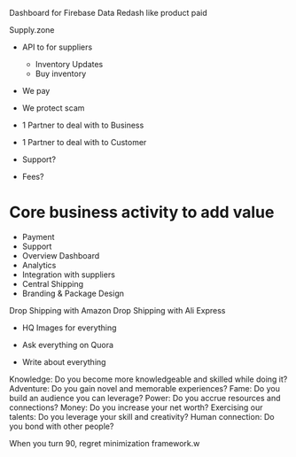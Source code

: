 Dashboard for Firebase Data
Redash like product paid

Supply.zone
- API to for suppliers
  - Inventory Updates
  - Buy inventory

- We pay
- We protect scam
- 1 Partner to deal with to Business
- 1 Partner to deal with to Customer
- Support?
- Fees?

# Core business activity to add value

- Payment
- Support
- Overview Dashboard
- Analytics
- Integration with suppliers
- Central Shipping
- Branding & Package Design

Drop Shipping with Amazon
Drop Shipping with Ali Express

- HQ Images for everything

- Ask everything on Quora
- Write about everything

Knowledge: Do you become more knowledgeable and skilled while doing it?
Adventure: Do you gain novel and memorable experiences?
Fame: Do you build an audience you can leverage?
Power: Do you accrue resources and connections?
Money: Do you increase your net worth?
Exercising our talents: Do you leverage your skill and creativity?
Human connection: Do you bond with other people?

When you turn 90, regret minimization framework.w
